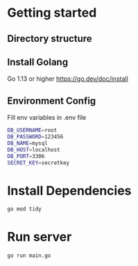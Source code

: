 # Getting started

## Directory structure

## Install Golang

Go 1.13 or higher
https://go.dev/doc/install

## Environment Config

Fill env variables in .env file

```bash
DB_USERNAME=root
DB_PASSWORD=123456
DB_NAME=mysql
DB_HOST=localhost
DB_PORT=3306
SECRET_KEY=secretkey
```

# Install Dependencies

```bash
go mod tidy
```

# Run server

```bash
go run main.go
```
